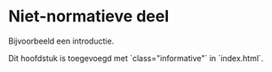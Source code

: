# Niet-normatieve deel

Bijvoorbeeld een introductie.

<p class="note" title="index">
Dit hoofdstuk is toegevoegd met `class="informative"` in `index.html`.
</p>
